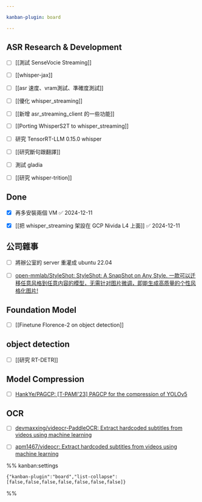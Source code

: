```yaml
---

kanban-plugin: board

---
```


## ASR Research & Development

- [ ] [[測試 SenseVocie Streaming]]
- [ ] [[whisper-jax]]
- [ ] [[asr 速度、vram測試、準確度測試]]
- [ ] [[優化 whisper_streaming]]
- [ ] [[新增 asr_streaming_client 的一些功能]]
- [ ] [[Porting WhisperS2T to whisper_streaming]]
- [ ] 研究 TensorRT-LLM 0.15.0 whisper
- [ ] [[研究斷句跟翻譯]]
- [ ] 測試 gladia
- [ ] [[研究 whisper-trition]]


## Done

- [x] 再多安裝兩個 VM ✅ 2024-12-11
- [x] [[把 whisper_streaming 架設在 GCP Nivida L4 上面]] ✅ 2024-12-11


## 公司雜事

- [ ] 將辦公室的 server 重灌成 ubuntu 22.04
- [ ] [open-mmlab/StyleShot: StyleShot: A SnapShot on Any Style. 一款可以迁移任意风格到任意内容的模型，无需针对图片微调，即能生成高质量的个性风格化图片!](https://github.com/open-mmlab/StyleShot)


## Foundation Model

- [ ] [[Finetune Florence-2 on object detection]]


## object detection

- [ ] [[研究 RT-DETR]]


## Model Compression

- [ ] [HankYe/PAGCP: [T-PAMI'23] PAGCP for the compression of YOLOv5](https://github.com/HankYe/PAGCP)


## OCR

- [ ] [devmaxxing/videocr-PaddleOCR: Extract hardcoded subtitles from videos using machine learning](https://github.com/devmaxxing/videocr-PaddleOCR)
- [ ] [apm1467/videocr: Extract hardcoded subtitles from videos using machine learning](https://github.com/apm1467/videocr)




%% kanban:settings
```
{"kanban-plugin":"board","list-collapse":[false,false,false,false,false,false,false]}
```
%%